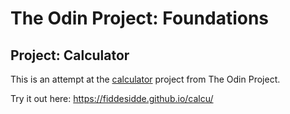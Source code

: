 # The Odin Project: Foundations

## Project: Calculator

This is an attempt at the [calculator](https://www.theodinproject.com/courses/foundations/lessons/calculator) project from The Odin Project.

Try it out here: https://fiddesidde.github.io/calcu/
